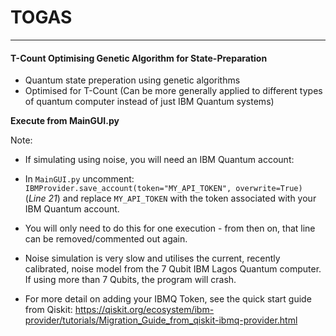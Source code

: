 # TOGAS

---

#### T-Count Optimising Genetic Algorithm for State-Preparation

- Quantum state preperation using genetic algorithms
- Optimised for T-Count (Can be more generally applied to different types of quantum computer instead of just IBM Quantum systems)

**Execute from MainGUI.py**

Note: 

 - If simulating using noise, you will need an IBM Quantum account:

 - In ```MainGUI.py``` uncomment: ```IBMProvider.save_account(token="MY_API_TOKEN", overwrite=True)``` (*Line 21*) and replace ```MY_API_TOKEN``` with the token associated with your IBM Quantum account. 

 - You will only need to do this for one execution - from then on, that line can be removed/commented out again.

 - Noise simulation is very slow and utilises the current, recently calibrated, noise model from the 7 Qubit IBM Lagos Quantum computer. If using more than 7 Qubits, the program will crash.

 - For more detail on adding your IBMQ Token, see the quick start guide from Qiskit: https://qiskit.org/ecosystem/ibm-provider/tutorials/Migration_Guide_from_qiskit-ibmq-provider.html